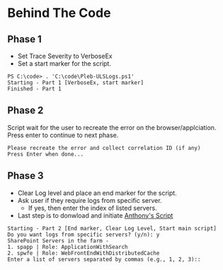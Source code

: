# Behind The Code

## Phase 1
- Set Trace Severity to VerboseEx
- Set a start marker for the script.
```
PS C:\code> . 'C:\code\Pleb-ULSLogs.ps1'
Starting - Part 1 [VerboseEx, start marker]
Finished - Part 1
```

## Phase 2
Script wait for the user to recreate the error on the browser/applciation.
Press enter to continue to next phase.
```
Please recreate the error and collect correlation ID (if any)
Press Enter when done...
```

## Phase 3
- Clear Log level and place an end marker for the script.
- Ask user if they require logs from specific server.
  - If yes, then enter the index of listed servers.
- Last step is to donwload and initiate [Anthony's Script](https://github.com/acasilla/CollectULSLogs)
```
Starting - Part 2 [End marker, Clear Log Level, Start main script]
Do you want logs from specific servers? (y/n): y
SharePoint Servers in the farm -
1. spapp | Role: ApplicationWithSearch
2. spwfe | Role: WebFrontEndWithDistributedCache
Enter a list of servers separated by commas (e.g., 1, 2, 3)::
```
